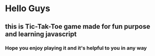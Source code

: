 # Hello Guys

## this is Tic-Tak-Toe game made for fun purpose and learning javascript

### Hope you enjoy playing it and it's helpful to you in any way
